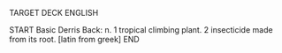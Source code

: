 TARGET DECK
ENGLISH

START
Basic
Derris
Back: n. 1 tropical climbing plant. 2 insecticide made from its root. [latin from greek]
END
